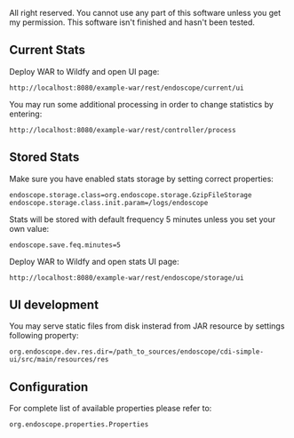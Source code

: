 All right reserved.
You cannot use any part of this software unless you get my permission.
This software isn't finished and hasn't been tested.


Current Stats
-------------
Deploy WAR to Wildfy and open UI page:

	http://localhost:8080/example-war/rest/endoscope/current/ui

You may run some additional processing in order to change statistics by entering:
     
    http://localhost:8080/example-war/rest/controller/process


Stored Stats
------------
Make sure you have enabled stats storage by setting correct properties:

    endoscope.storage.class=org.endoscope.storage.GzipFileStorage
    endoscope.storage.class.init.param=/logs/endoscope
    
Stats will be stored with default frequency 5 minutes unless you set your own value:

    endoscope.save.feq.minutes=5

Deploy WAR to Wildfy and open stats UI page:

    http://localhost:8080/example-war/rest/endoscope/storage/ui

UI development
--------------
You may serve static files from disk insterad from JAR resource by settings following property:
 
    org.endoscope.dev.res.dir=/path_to_sources/endoscope/cdi-simple-ui/src/main/resources/res
    
Configuration
-------------
For complete list of available properties please refer to:

    org.endoscope.properties.Properties
     